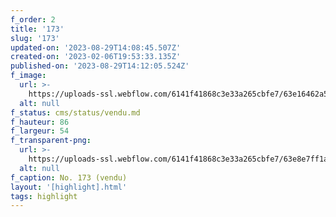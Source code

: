 ```yaml
---
f_order: 2
title: '173'
slug: '173'
updated-on: '2023-08-29T14:08:45.507Z'
created-on: '2023-02-06T19:53:33.135Z'
published-on: '2023-08-29T14:12:05.524Z'
f_image:
  url: >-
    https://uploads-ssl.webflow.com/6141f41868c3e33a265cbfe7/63e16462a53a6348225dd750_173.jpg
  alt: null
f_status: cms/status/vendu.md
f_hauteur: 86
f_largeur: 54
f_transparent-png:
  url: >-
    https://uploads-ssl.webflow.com/6141f41868c3e33a265cbfe7/63e8e7ff1a7c202893eea337_173.png
  alt: null
f_caption: No. 173 (vendu)
layout: '[highlight].html'
tags: highlight
---
```



